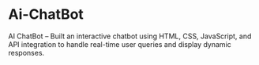 # Ai-ChatBot
AI ChatBot – Built an interactive chatbot using HTML, CSS, JavaScript, and API integration to handle real-time user queries and display dynamic responses.
